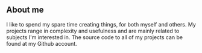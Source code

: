 ## About me
<div class="holder">
I like to spend my spare time creating things, for both myself and others. My projects range in complexity and usefulness and are mainly related to subjects I'm interested in. The source code to all of my projects can be found at my Github account.
</div>